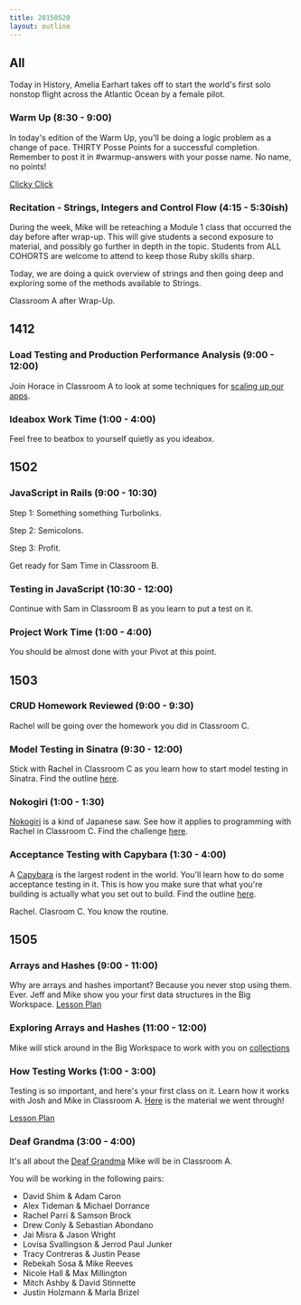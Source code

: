 ```yaml
---
title: 20150520
layout: outline
---
```


## All

Today in History, Amelia Earhart takes off to start the world's first solo nonstop flight across the Atlantic Ocean by a female pilot.

### Warm Up (8:30 - 9:00)

In today's edition of the Warm Up, you'll be doing a logic problem as a change of pace.
THIRTY Posse Points for a successful completion. Remember to post it in #warmup-answers with your posse name. No name, no points!

[Clicky Click](http://cl.ly/3W390s2H2H0m)

### Recitation - Strings, Integers and Control Flow (4:15 - 5:30ish)

During the week, Mike will be reteaching a Module 1 class that occurred the day before after wrap-up.
This will give students a second exposure to material, and possibly go further in depth in the topic.
Students from ALL COHORTS are welcome to attend to keep those Ruby skills sharp.

Today, we are doing a quick overview of strings and then going deep and exploring some of the methods available to Strings.

Classroom A after Wrap-Up.

## 1412

### Load Testing and Production Performance Analysis (9:00 - 12:00)

Join Horace in Classroom A to look at some techniques for [scaling up our apps](https://github.com/turingschool/lesson_plans/blob/master/ruby_04-apis_and_scalability/load_testing_and_production_performance_monitoring.markdown).

### Ideabox Work Time (1:00 - 4:00)

Feel free to beatbox to yourself quietly as you ideabox.


## 1502

### JavaScript in Rails (9:00 - 10:30)

Step 1: Something something Turbolinks.

Step 2: Semicolons.

Step 3: Profit.

Get ready for Sam Time in Classroom B.

### Testing in JavaScript (10:30 - 12:00)

Continue with Sam in Classroom B as you learn to put a test on it.

### Project Work Time (1:00 - 4:00)

You should be almost done with your Pivot at this point.


## 1503

### CRUD Homework Reviewed (9:00 - 9:30)

Rachel will be going over the homework you did in Classroom C.

### Model Testing in Sinatra (9:30 - 12:00)

Stick with Rachel in Classroom C as you learn how to start model testing in Sinatra. Find the outline [here](https://github.com/turingschool/lesson_plans/blob/master/ruby_02-web_applications_with_ruby/model_testing_in_sinatra.markdown).

### Nokogiri (1:00 - 1:30)

[Nokogiri](http://en.wikipedia.org/wiki/Japanese_saw) is a kind of Japanese saw. See how it applies to programming with Rachel in Classroom C. Find the challenge [here](https://github.com/turingschool/challenges/blob/master/parsing_html.markdown).

### Acceptance Testing with Capybara (1:30 - 4:00)

A [Capybara](http://en.wikipedia.org/wiki/Capybara) is the largest rodent in the world. You'll learn how to do some acceptance testing in it. This is how you make sure that what you're building is actually what you set out to build. Find the outline [here](https://github.com/turingschool/lesson_plans/blob/master/ruby_02-web_applications_with_ruby/feature_testing_in_sinatra_with_capybara.markdown).

Rachel. Clasroom C. You know the routine.


## 1505

### Arrays and Hashes (9:00 - 11:00)

Why are arrays and hashes important? Because you never stop using them. Ever. Jeff and Mike show you your first data structures in the Big Workspace.
[Lesson Plan](https://github.com/turingschool/lesson_plans/blob/master/ruby_01-object_oriented_programming_with_ruby/arrays_and_hashes.markdown)

### Exploring Arrays and Hashes (11:00 - 12:00)

Mike will stick around in the Big Workspace to work with you on [collections](https://github.com/turingschool/challenges/blob/master/collections.markdown)

### How Testing Works (1:00 - 3:00)

Testing is so important, and here's your first class on it.
Learn how it works with Josh and Mike in Classroom A.
[Here](https://github.com/JoshCheek/how-to-test) is the material we went through!

[Lesson Plan](https://github.com/turingschool/lesson_plans/blob/master/ruby_01-object_oriented_programming_with_ruby/how_testing_works.markdown)

### Deaf Grandma (3:00 - 4:00)

It's all about the [Deaf Grandma](https://github.com/turingschool/challenges/blob/master/deaf_grandma.markdown) Mike will be in Classroom A.

You will be working in the following pairs:

* David Shim & Adam Caron
* Alex Tideman & Michael Dorrance
* Rachel Parri & Samson Brock
* Drew Conly & Sebastian Abondano
* Jai Misra & Jason Wright
* Lovisa Svallingson & Jerrod Paul Junker
* Tracy Contreras & Justin Pease
* Rebekah Sosa & Mike Reeves
* Nicole Hall & Max Millington
* Mitch Ashby & David Stinnette
* Justin Holzmann & Marla Brizel
